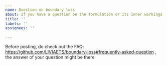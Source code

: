 ```yaml
---
name: Question on boundary loss
about: If you have a question on the formulation or its inner workings
title: ''
labels: ''
assignees: ''

---
```


Before posting, do check out the FAQ: https://github.com/LIVIAETS/boundary-loss#frequently-asked-question , the answer of your question might be there
